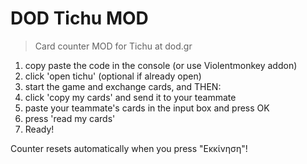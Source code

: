 # DOD Tichu MOD
> Card counter MOD for Tichu at dod.gr

1. copy paste the code in the console (or use Violentmonkey addon)
2. click 'open tichu' (optional if already open)
3. start the game and exchange cards, and THEN:
4. click 'copy my cards' and send it to your teammate
5. paste your teammate's cards in the input box and press OK
6. press 'read my cards'
7. Ready!

Counter resets automatically when you press "Εκκίνηση"!
